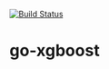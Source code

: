 [![Build Status](https://travis-ci.com/Applifier/go-xgboost.svg?token=jeWt6weUpeDp6aNSSaST&branch=master)](https://travis-ci.com/Applifier/go-xgboost)

# go-xgboost
